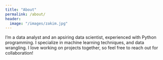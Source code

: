 ```yaml
---
title: "About"
permalink: /about/
header:
  image: "/images/zakim.jpg"
---
```


I’m  a data analyst and an apsiring data scientist, experienced with Python programming. I specialize in machine learning techniques, and data wrangling. I love working on projects together, so feel free to reach out for collaboration!
